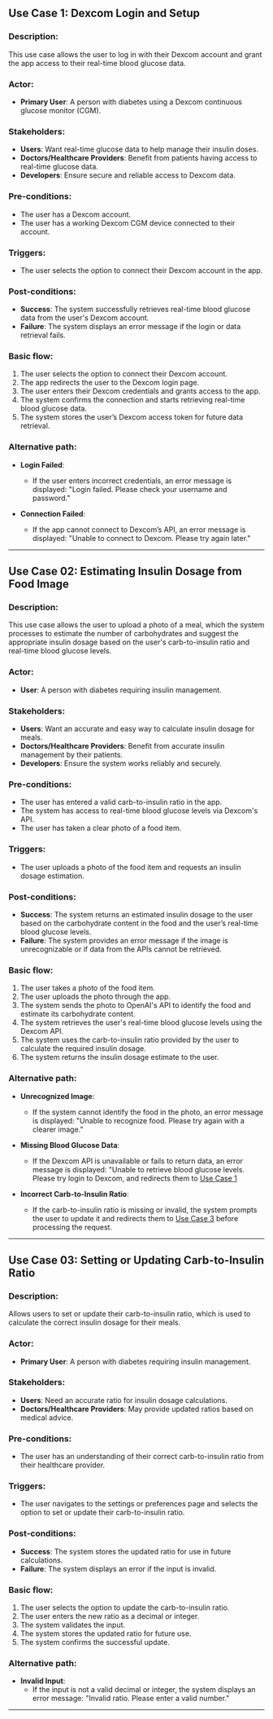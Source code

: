 ## Use Case 1: Dexcom Login and Setup

### Description:
This use case allows the user to log in with their Dexcom account and grant the app access to their real-time blood glucose data.

### Actor:
- **Primary User**: A person with diabetes using a Dexcom continuous glucose monitor (CGM).

### Stakeholders:
- **Users**: Want real-time glucose data to help manage their insulin doses.
- **Doctors/Healthcare Providers**: Benefit from patients having access to real-time glucose data.
- **Developers**: Ensure secure and reliable access to Dexcom data.

### Pre-conditions:
- The user has a Dexcom account.
- The user has a working Dexcom CGM device connected to their account.

### Triggers:
- The user selects the option to connect their Dexcom account in the app.

### Post-conditions:
- **Success**: The system successfully retrieves real-time blood glucose data from the user's Dexcom account.
- **Failure**: The system displays an error message if the login or data retrieval fails.

### Basic flow:
1. The user selects the option to connect their Dexcom account.
2. The app redirects the user to the Dexcom login page.
3. The user enters their Dexcom credentials and grants access to the app.
4. The system confirms the connection and starts retrieving real-time blood glucose data.
5. The system stores the user’s Dexcom access token for future data retrieval.

### Alternative path:
- **Login Failed**:  
  - If the user enters incorrect credentials, an error message is displayed: "Login failed. Please check your username and password."

- **Connection Failed**:  
  - If the app cannot connect to Dexcom’s API, an error message is displayed: "Unable to connect to Dexcom. Please try again later."

---

## Use Case 02: Estimating Insulin Dosage from Food Image

### Description:
This use case allows the user to upload a photo of a meal, which the system processes to estimate the number of carbohydrates and suggest the appropriate insulin dosage based on the user's carb-to-insulin ratio and real-time blood glucose levels.

### Actor:
- **User**: A person with diabetes requiring insulin management.

### Stakeholders:
- **Users**: Want an accurate and easy way to calculate insulin dosage for meals.
- **Doctors/Healthcare Providers**: Benefit from accurate insulin management by their patients.
- **Developers**: Ensure the system works reliably and securely.

### Pre-conditions:
- The user has entered a valid carb-to-insulin ratio in the app.
- The system has access to real-time blood glucose levels via Dexcom's API.
- The user has taken a clear photo of a food item.

### Triggers:
- The user uploads a photo of the food item and requests an insulin dosage estimation.

### Post-conditions:
- **Success**: The system returns an estimated insulin dosage to the user based on the carbohydrate content in the food and the user’s real-time blood glucose levels.
- **Failure**: The system provides an error message if the image is unrecognizable or if data from the APIs cannot be retrieved.

### Basic flow:
1. The user takes a photo of the food item.
2. The user uploads the photo through the app.
3. The system sends the photo to OpenAI's API to identify the food and estimate its carbohydrate content.
4. The system retrieves the user's real-time blood glucose levels using the Dexcom API.
5. The system uses the carb-to-insulin ratio provided by the user to calculate the required insulin dosage.
6. The system returns the insulin dosage estimate to the user.

### Alternative path:
- **Unrecognized Image**:  
  - If the system cannot identify the food in the photo, an error message is displayed: "Unable to recognize food. Please try again with a clearer image."
  
- **Missing Blood Glucose Data**:  
  - If the Dexcom API is unavailable or fails to return data, an error message is displayed: "Unable to retrieve blood glucose levels. Please try login to Dexcom, and redirects them to [Use Case 1](https://github.com/nmarhari/sdp/blob/lab4/documentation/usecase.md#use-case-1-dexcom-login-and-setup)

- **Incorrect Carb-to-Insulin Ratio**:  
  - If the carb-to-insulin ratio is missing or invalid, the system prompts the user to update it and redirects them to [Use Case 3](https://github.com/nmarhari/sdp/blob/lab4/documentation/usecase.md#use-case-03-setting-or-updating-carb-to-insulin-ratio) before processing the request.

---

## Use Case 03: Setting or Updating Carb-to-Insulin Ratio

### Description:
Allows users to set or update their carb-to-insulin ratio, which is used to calculate the correct insulin dosage for their meals.

### Actor:
- **Primary User**: A person with diabetes requiring insulin management.

### Stakeholders:
- **Users**: Need an accurate ratio for insulin dosage calculations.
- **Doctors/Healthcare Providers**: May provide updated ratios based on medical advice.

### Pre-conditions:
- The user has an understanding of their correct carb-to-insulin ratio from their healthcare provider.

### Triggers:
- The user navigates to the settings or preferences page and selects the option to set or update their carb-to-insulin ratio.

### Post-conditions:
- **Success**: The system stores the updated ratio for use in future calculations.
- **Failure**: The system displays an error if the input is invalid.

### Basic flow:
1. The user selects the option to update the carb-to-insulin ratio.
2. The user enters the new ratio as a decimal or integer.
3. The system validates the input.
4. The system stores the updated ratio for future use.
5. The system confirms the successful update.

### Alternative path:
- **Invalid Input**:  
  - If the input is not a valid decimal or integer, the system displays an error message: "Invalid ratio. Please enter a valid number."

---
